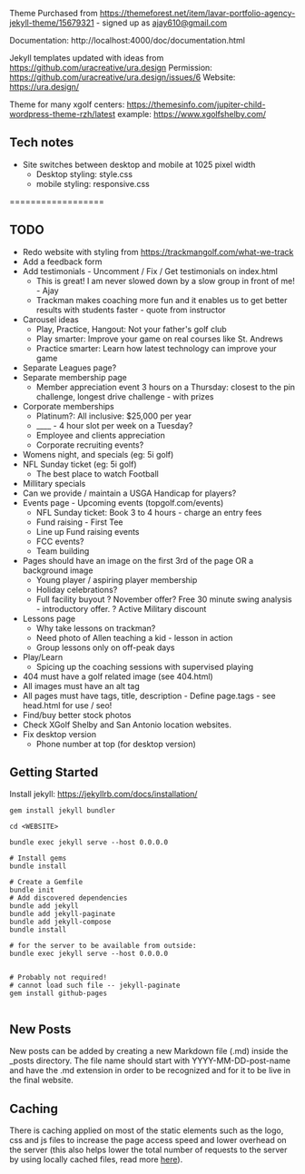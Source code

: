 Theme Purchased from https://themeforest.net/item/lavar-portfolio-agency-jekyll-theme/15679321 - signed up as ajay610@gmail.com

Documentation: http://localhost:4000/doc/documentation.html

Jekyll templates updated with ideas from https://github.com/uracreative/ura.design
Permission: https://github.com/uracreative/ura.design/issues/6
Website: https://ura.design/

Theme for many xgolf centers: https://themesinfo.com/jupiter-child-wordpress-theme-rzh/latest
example: https://www.xgolfshelby.com/

## Tech notes
* Site switches between desktop and mobile at 1025 pixel width
    * Desktop styling: style.css
    * mobile styling: responsive.css

==================

## TODO
- Redo website with styling from https://trackmangolf.com/what-we-track
- Add a feedback form
- Add testimonials - Uncomment / Fix / Get testimonials on index.html
    - This is great! I am never slowed down by a slow group in front of me! - Ajay
    - Trackman makes coaching more fun and it enables us to get better results with students faster - quote from instructor
- Carousel ideas
    - Play, Practice, Hangout: Not your father's golf club
    - Play smarter: Improve your game on real courses like St. Andrews
    - Practice smarter: Learn how latest technology can improve your game
- Separate Leagues page?
- Separate membership page
    - Member appreciation event 3 hours on a Thursday: closest to the pin challenge, longest drive challenge - with prizes
- Corporate memberships
    - Platinum?: All inclusive: $25,000 per year
    - ____ - 4 hour slot per week on a Tuesday?
    - Employee and clients appreciation
    - Corporate recruiting events?
- Womens night, and specials (eg: 5i golf)
- NFL Sunday ticket (eg: 5i golf)
    - The best place to watch Football
- Millitary specials
- Can we provide / maintain a USGA Handicap for players?
- Events page - Upcoming events (topgolf.com/events)
    - NFL Sunday ticket: Book 3 to 4 hours - charge an entry fees
    - Fund raising - First Tee
    - Line up Fund raising events
    - FCC events?
    - Team building
- Pages should have an image on the first 3rd of the page OR a background image
  - Young player / aspiring player membership
  - Holiday celebrations?
  - Full facility buyout
  ? November offer? Free 30 minute swing analysis - introductory offer.
  ? Active Military discount 
- Lessons page
    - Why take lessons on trackman?
    - Need photo of Allen teaching a kid - lesson in action
    - Group lessons only on off-peak days
- Play/Learn
    - Spicing up the coaching sessions with supervised playing
- 404 must have a golf related image (see 404.html)
- All images must have an alt tag
- All pages must have tags, title, description - Define page.tags - see head.html for use / seo!
- Find/buy better stock photos
- Check XGolf Shelby and San Antonio location websites. 
- Fix desktop version
    - Phone number at top (for desktop version)


## Getting Started

Install jekyll: https://jekyllrb.com/docs/installation/

```
gem install jekyll bundler

cd <WEBSITE>

bundle exec jekyll serve --host 0.0.0.0

# Install gems
bundle install

# Create a Gemfile
bundle init
# Add discovered dependencies
bundle add jekyll
bundle add jekyll-paginate
bundle add jekyll-compose
bundle install

# for the server to be available from outside:
bundle exec jekyll serve --host 0.0.0.0


# Probably not required!
# cannot load such file -- jekyll-paginate
gem install github-pages


```

## New Posts
New posts can be added by creating a new Markdown file (.md) inside the _posts directory. The file name should start with YYYY-MM-DD-post-name and have the .md extension in order to be recognized and for it to be live in the final website.

## Caching
There is caching applied on most of the static elements such as the logo, css and js files to increase the page access speed and lower overhead on the server (this also helps lower the total number of requests to the server by using locally cached files, read more [here](https://gtmetrix.com/leverage-browser-caching.html)).

